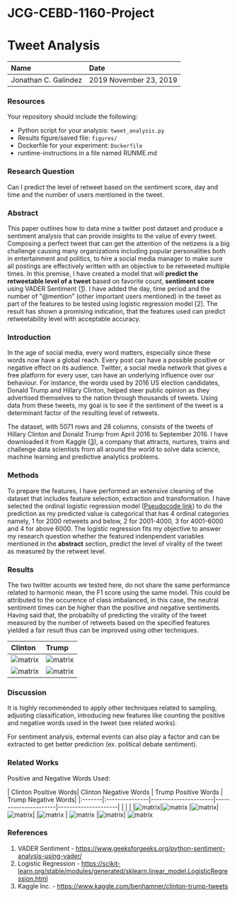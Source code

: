 # JCG-CEBD-1160-Project
# Tweet Analysis

| Name | Date |
|:-------|:---------------|
|Jonathan C. Galindez|2019 November 23, 2019|


### Resources
Your repository should include the following:

- Python script for your analysis: `tweet_analysis.py`
- Results figure/saved file:  `figures/`
- Dockerfile for your experiment: `Dockerfile`
- runtime-instructions in a file named RUNME.md

### Research Question

Can I predict the level of retweet based on the sentiment score, day and time and the number of users mentioned in the tweet. 

### Abstract

This paper outlines how to data mine a twitter post dataset and produce a sentiment analysis that can provide insights to the value of every tweet. Composing a perfect tweet that can get the attention of the netizens is a big challenge causing many organizations including popular personalities both in entertainment and politics, to hire a social media manager to make sure all postings are effectively written with an objective to be retweeted multiple times. In this premise, I have created a model that will **predict the retweetable level of a tweet** based on favorite count, **sentiment score** using VADER Sentiment ([1](https://www.geeksforgeeks.org/python-sentiment-analysis-using-vader/ "VADER Sentiment Link!")). I have added the day, time period and the number of "@mention" (other important users mentioned) in the tweet as part of the features to be tested using logistic regression model [2].  The result has shown a promising indication, that the features used can predict retweetability level with acceptable accuracy. 

### Introduction

In the age of social media, every word matters, especially since these words now have a global reach. Every post can have a possible positive or negative effect on its audience. Twitter, a social media network that gives a free platform for every user, can have an underlying influence over our behaviour. For instance, the words used by 2016 US election candidates, Donald Trump and Hillary Clinton, helped steer public opinion as they advertised themselves to the nation through thousands of tweets. Using data from these tweets, my goal is to see if the sentiment of the tweet is a determinant factor of the resulting level of retweets. 

The dataset, with 5071 rows and 28 columns, consists of the tweets of Hillary Clinton and Donald Trump from April 2016 to September 2016.  I have downloaded it from Kaggle ([3](https://www.kaggle.com/benhamner/clinton-trump-tweets "Kaggle Link!")), a company that attracts, nurtures, trains and challenge data scientists from all around the world to solve data science, machine learning and predictive analytics problems.

### Methods

To prepare the features, I have performed an extensive cleaning of the dataset that includes feature selection, extraction and transformation. I have selected the ordinal logistic regression model ([Pseudocode link](https://scikit-learn.org/stable/modules/generated/sklearn.linear_model.LogisticRegression.html "Logistic Regression Link!")) to do the prediction as my predicted value is categorical that has 4 ordinal categories namely, 1 for 2000 retweets and below, 2 for 2001-4000, 3 for 4001-6000 and 4 for above 6000. The logistic regression fits my objective to answer my research question whether the featured indenpendent variables mentioned in the **abstract** section, predict the level of virality of the tweet as measured by the retweet level.

### Results

The two twitter acounts we tested here, do not share the same performance related to harmonic mean, the F1 score using the same model. This could be attributed to the occurence of class imbalanced, in this case, the neutral sentiment times can be higher than the positive and negative sentiments. Having said that, the probabilty of predicting the virality of the  tweet measured by the number of retweets based on the specified features yielded a fair result thus can be improved using other techniques. 

| Clinton | Trump |
|:-------|:---------------|
|![matrix](./figures/clinton_confusion_matrix.png) |![matrix](./figures/trump_confusion_matrix.png)|
|![matrix](./figures/clinton_performance_report.PNG) |![matrix](./figures/trump_performance_report.PNG)|

### Discussion

It is highly recommended to apply other techniques related to sampling, adjusting classification, introducing new features like counting the positive and negative words used in the tweet (see related works).  

For sentiment analysis, external events can also play a factor and can be extracted to get better prediction (ex. political debate sentiment).

### Related Works

Positive and Negative Words Used:

| Clinton Positive Words| Clinton Negative Words | Trump Positive Words | Trump Negative Words|
|:-------|:---------------|----------------------|----------------------|---------------------| 
|        |                |
|![matrix](./figures/clinton_positive_cloud.png)|![matrix](./figures/clinton_negative_cloud.png)  |![matrix](./figures/trump_positive_cloud.png)| ![matrix](./figures/trump_negative_cloud.png)|
|![matrix](./figures/clinton_positive_words.png) | ![matrix](./figures/clinton_negative_words.png) |![matrix](./figures/trump_positive_words.png)| ![matrix](./figures/trump_negative_words.png)



### References
1. VADER Sentiment - https://www.geeksforgeeks.org/python-sentiment-analysis-using-vader/
2. Logistic Regression - https://scikit-learn.org/stable/modules/generated/sklearn.linear_model.LogisticRegression.html
3. Kaggle Inc. - https://www.kaggle.com/benhamner/clinton-trump-tweets





